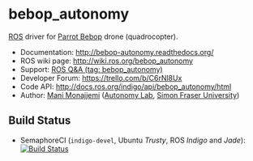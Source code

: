 # bebop_autonomy

[ROS](http://ros.org) driver for [Parrot Bebop](http://www.parrot.com/ca/products/bebop-drone/) drone (quadrocopter).

* Documentation: http://bebop-autonomy.readthedocs.org/
* ROS wiki page: http://wiki.ros.org/bebop_autonomy
* Support: [ROS Q&A (tag: bebop_autonomy)](http://answers.ros.org/questions/scope:all/sort:activity-desc/tags:bebop_autonomy/page:1/)
* Developer Forum: https://trello.com/b/C6rNl8Ux
* Code API: http://docs.ros.org/indigo/api/bebop_autonomy/html
* Author: [Mani Monajjemi](http://mani.im) ([Autonomy Lab](http://autonomylab.org), [Simon Fraser University](http://www.sfu.ca))

## Build Status

* SemaphoreCI (`indigo-devel`, Ubuntu _Trusty_, ROS _Indigo_ and _Jade_): [![Build Status](https://semaphoreci.com/api/v1/projects/11786233-d505-4d79-b27c-80c2742243a4/537552/badge.svg)](https://semaphoreci.com/mani_monaj/bebop_autonomy)
